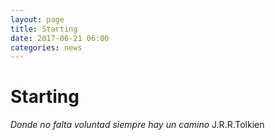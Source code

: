 ```yaml
---
layout: page
title: Starting
date: 2017-06-21 06:00
categories: news
---
```

# Starting 

*Donde no falta voluntad siempre hay un camino*
				J.R.R.Tolkien

